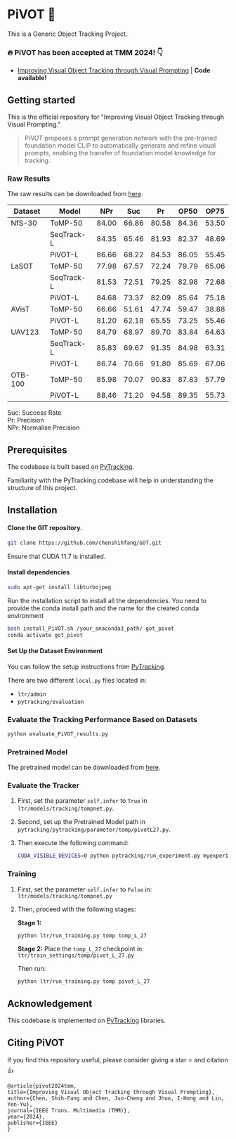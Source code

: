 # PiVOT :unicorn:
This is a Generic Object Tracking Project.  

### :fire: PiVOT has been accepted at TMM 2024! 👇
* [Improving Visual Object Tracking through Visual Prompting](https://arxiv.org/abs/2409.18901) | **Code available!**

## Getting started

This is the official repository for "Improving Visual Object Tracking through Visual Prompting."  

> PiVOT proposes a prompt generation network with the pre-trained foundation model CLIP to automatically generate and refine visual prompts, 
enabling the transfer of foundation model knowledge for tracking.

### Raw Results
The raw results can be downloaded from [here](https://drive.google.com/drive/folders/1E0GUaat7rpBiqlRrfDpEgTXlD7GJEyQE?usp=sharing). 


| Dataset | Model         |  NPr  |  Suc   |   Pr     | OP50  | OP75  |
|---------|---------------|:-----:|:-----:|:---------:|:-----:|:-----:|
| NfS-30  | ToMP-50       | 84.00 | 66.86 |   80.58   | 84.36 | 53.50 |
|         | SeqTrack-L    | 84.35 | 65.46 |   81.93   | 82.37 | 48.69 |
|         | PiVOT-L       | 86.66 | 68.22 |   84.53   | 86.05 | 55.45 |
| LaSOT   | ToMP-50       | 77.98 | 67.57 |   72.24   | 79.79 | 65.06 |
|         | SeqTrack-L    | 81.53 | 72.51 |   79.25   | 82.98 | 72.68 |
|         | PiVOT-L       | 84.68 | 73.37 |   82.09   | 85.64 | 75.18 |
| AVisT   | ToMP-50       | 66.66 | 51.61 |   47.74   | 59.47 | 38.88 |
|         | PiVOT-L       | 81.20 | 62.18 |   65.55   | 73.25 | 55.46 |
| UAV123  | ToMP-50       | 84.79 | 68.97 |   89.70   | 83.84 | 64.63 |
|         | SeqTrack-L    | 85.83 | 69.67 |   91.35   | 84.98 | 63.31 |
|         | PiVOT-L       | 86.74 | 70.66 |   91.80   | 85.69 | 67.06 |
| OTB-100 | ToMP-50       | 85.98 | 70.07 |   90.83   | 87.83 | 57.79 |
|         | PiVOT-L       | 88.46 | 71.20 |   94.58   | 89.35 | 55.73 |

Suc: Success Rate  
Pr:  Precision  
NPr: Normalise Precision  

## Prerequisites

The codebase is built based on [PyTracking](https://github.com/visionml/pytracking).

Familiarity with the PyTracking codebase will help in understanding the structure of this project.

## Installation

#### Clone the GIT repository.  
```bash
git clone https://github.com/chenshihfang/GOT.git
```  

Ensure that CUDA 11.7 is installed.
   
#### Install dependencies
```bash
sudo apt-get install libturbojpeg
```  

Run the installation script to install all the dependencies. 
You need to provide the conda install path and the name for the created conda environment  
```bash
bash install_PiVOT.sh /your_anaconda3_path/ got_pivot
conda activate got_pivot
```  

#### Set Up the Dataset Environment

You can follow the setup instructions from [PyTracking](https://github.com/visionml/pytracking).

There are two different `local.py` files located in:

- `ltr/admin`
- `pytracking/evaluation`

### Evaluate the Tracking Performance Based on Datasets

```bash
python evaluate_PiVOT_results.py  
```  

### Pretrained Model
The pretrained model can be downloaded from [here](https://drive.google.com/drive/folders/1XTFDKt9uTXuODZ0RZ4feD7L98ZBrDmbW?usp=sharing).


### Evaluate the Tracker

1. First, set the parameter `self.infer` to `True` in `ltr/models/tracking/tompnet.py`.
2. Second, set up the Pretrained Model path in `pytracking/pytracking/parameter/tomp/pivotL27.py`.
3. Then execute the following command:

   ```bash
   CUDA_VISIBLE_DEVICES=0 python pytracking/run_experiment.py myexperiments_pivot pivot --debug 0 --threads 1

### Training

1. First, set the parameter `self.infer` to `False` in:
   `ltr/models/tracking/tompnet.py`

2. Then, proceed with the following stages:

   **Stage 1:**
     ```bash
     python ltr/run_training.py tomp tomp_L_27
     ```

   **Stage 2:**
     Place the `tomp_L_27` checkpoint in:
     `ltr/train_settings/tomp/pivot_L_27.py`

     Then run:
     ```bash
     python ltr/run_training.py tomp pivot_L_27
     ```

## Acknowledgement
This codebase is implemented on [PyTracking](https://github.com/visionml/pytracking) libraries.


## Citing PiVOT

If you find this repository useful, please consider giving a star :star: and citation :thumbsup:

```
@article{pivot2024tmm,
title={Improving Visual Object Tracking through Visual Prompting},
author={Chen, Shih-Fang and Chen, Jun-Cheng and Jhuo, I-Hong and Lin, Yen-Yu},
journal={IEEE Trans. Multimedia (TMM)},
year={2024},
publisher={IEEE}
}
```
